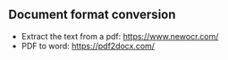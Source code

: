 ## Document format conversion

- Extract the text from a pdf: https://www.newocr.com/
- PDF to word: https://pdf2docx.com/
